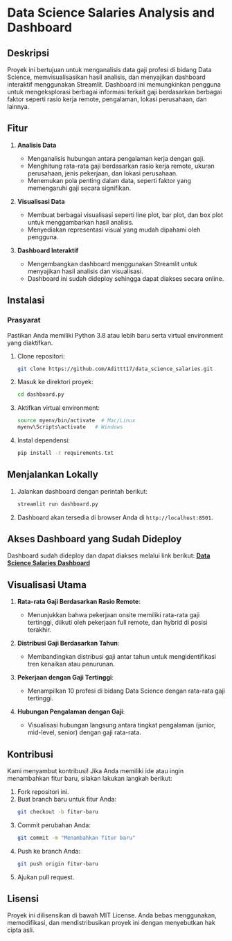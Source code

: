 # Data Science Salaries Analysis and Dashboard

## Deskripsi
Proyek ini bertujuan untuk menganalisis data gaji profesi di bidang Data Science, memvisualisasikan hasil analisis, dan menyajikan dashboard interaktif menggunakan Streamlit. Dashboard ini memungkinkan pengguna untuk mengeksplorasi berbagai informasi terkait gaji berdasarkan berbagai faktor seperti rasio kerja remote, pengalaman, lokasi perusahaan, dan lainnya.

## Fitur
1. **Analisis Data**
   - Menganalisis hubungan antara pengalaman kerja dengan gaji.
   - Menghitung rata-rata gaji berdasarkan rasio kerja remote, ukuran perusahaan, jenis pekerjaan, dan lokasi perusahaan.
   - Menemukan pola penting dalam data, seperti faktor yang memengaruhi gaji secara signifikan.

2. **Visualisasi Data**
   - Membuat berbagai visualisasi seperti line plot, bar plot, dan box plot untuk menggambarkan hasil analisis.
   - Menyediakan representasi visual yang mudah dipahami oleh pengguna.

3. **Dashboard Interaktif**
   - Mengembangkan dashboard menggunakan Streamlit untuk menyajikan hasil analisis dan visualisasi.
   - Dashboard ini sudah dideploy sehingga dapat diakses secara online.

## Instalasi
### Prasyarat
Pastikan Anda memiliki Python 3.8 atau lebih baru serta virtual environment yang diaktifkan.

1. Clone repositori:
   ```bash
   git clone https://github.com/Adittt17/data_science_salaries.git
   ```
2. Masuk ke direktori proyek:
   ```bash
   cd dashboard.py
   ```
3. Aktifkan virtual environment:
   ```bash
   source myenv/bin/activate  # Mac/Linux
   myenv\Scripts\activate   # Windows
   ```
4. Instal dependensi:
   ```bash
   pip install -r requirements.txt
   ```

## Menjalankan Lokally
1. Jalankan dashboard dengan perintah berikut:
   ```bash
   streamlit run dashboard.py
   ```
2. Dashboard akan tersedia di browser Anda di `http://localhost:8501`.

## Akses Dashboard yang Sudah Dideploy
Dashboard sudah dideploy dan dapat diakses melalui link berikut:
[**Data Science Salaries Dashboard**](https://adit-data-science-salaries.streamlit.app/)

## Visualisasi Utama
1. **Rata-rata Gaji Berdasarkan Rasio Remote**:
   - Menunjukkan bahwa pekerjaan onsite memiliki rata-rata gaji tertinggi, diikuti oleh pekerjaan full remote, dan hybrid di posisi terakhir.

2. **Distribusi Gaji Berdasarkan Tahun**:
   - Membandingkan distribusi gaji antar tahun untuk mengidentifikasi tren kenaikan atau penurunan.

3. **Pekerjaan dengan Gaji Tertinggi**:
   - Menampilkan 10 profesi di bidang Data Science dengan rata-rata gaji tertinggi.

4. **Hubungan Pengalaman dengan Gaji**:
   - Visualisasi hubungan langsung antara tingkat pengalaman (junior, mid-level, senior) dengan gaji rata-rata.

## Kontribusi
Kami menyambut kontribusi! Jika Anda memiliki ide atau ingin menambahkan fitur baru, silakan lakukan langkah berikut:
1. Fork repositori ini.
2. Buat branch baru untuk fitur Anda:
   ```bash
   git checkout -b fitur-baru
   ```
3. Commit perubahan Anda:
   ```bash
   git commit -m "Menambahkan fitur baru"
   ```
4. Push ke branch Anda:
   ```bash
   git push origin fitur-baru
   ```
5. Ajukan pull request.

## Lisensi
Proyek ini dilisensikan di bawah MIT License. Anda bebas menggunakan, memodifikasi, dan mendistribusikan proyek ini dengan menyebutkan hak cipta asli.

